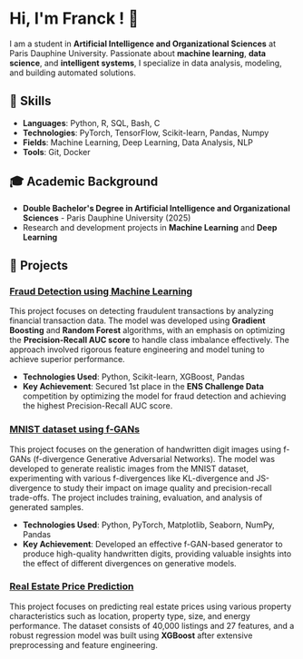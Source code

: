 # Hi, I'm Franck ! 👋

I am a student in **Artificial Intelligence and Organizational Sciences** at Paris Dauphine University. Passionate about **machine learning**, **data science**, and **intelligent systems**, I specialize in data analysis, modeling, and building automated solutions.

## 🧠 Skills
- **Languages**: Python, R, SQL, Bash, C
- **Technologies**: PyTorch, TensorFlow, Scikit-learn, Pandas, Numpy
- **Fields**: Machine Learning, Deep Learning, Data Analysis, NLP
- **Tools**: Git, Docker

## 🎓 Academic Background
- **Double Bachelor's Degree in Artificial Intelligence and Organizational Sciences** - Paris Dauphine University (2025)
- Research and development projects in **Machine Learning** and **Deep Learning**

## 📂 Projects

### [Fraud Detection using Machine Learning](https://github.com/FChen-Lab/bnp-paribas-fraud-detection-challenge)
This project focuses on detecting fraudulent transactions by analyzing financial transaction data. The model was developed using **Gradient Boosting** and **Random Forest** algorithms, with an emphasis on optimizing the **Precision-Recall AUC score** to handle class imbalance effectively. The approach involved rigorous feature engineering and model tuning to achieve superior performance.

- **Technologies Used**: Python, Scikit-learn, XGBoost, Pandas
- **Key Achievement**: Secured 1st place in the **ENS Challenge Data** competition by optimizing the model for fraud detection and achieving the highest Precision-Recall AUC score.

### [MNIST dataset using f-GANs](https://github.com/f-chen88/mnist-f-gans-project)
This project focuses on the generation of handwritten digit images using f-GANs (f-divergence Generative Adversarial Networks). The model was developed to generate realistic images from the MNIST dataset, experimenting with various f-divergences like KL-divergence and JS-divergence to study their impact on image quality and precision-recall trade-offs. The project includes training, evaluation, and analysis of generated samples.

- **Technologies Used**: Python, PyTorch, Matplotlib, Seaborn, NumPy, Pandas
- **Key Achievement**: Developed an effective f-GAN-based generator to produce high-quality handwritten digits, providing valuable insights into the effect of different divergences on generative models.


### [Real Estate Price Prediction](https://github.com/f-chen88/real-estate-price-prediction-challenge)
This project focuses on predicting real estate prices using various property characteristics such as location, property type, size, and energy performance. The dataset consists of 40,000 listings and 27 features, and a robust regression model was built using **XGBoost** after extensive preprocessing and feature engineering.
